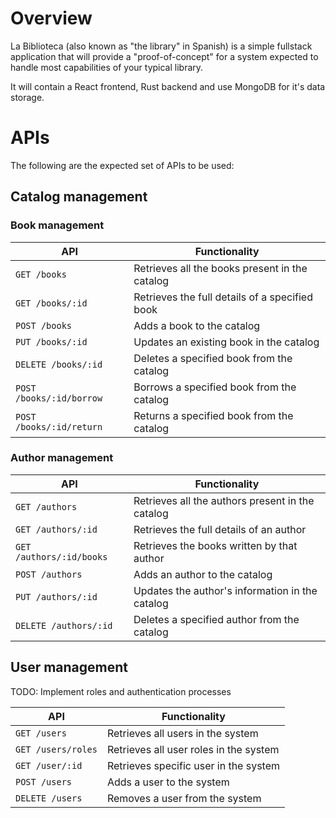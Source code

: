# Overview

La Biblioteca (also known as "the library" in Spanish) is a simple fullstack application that will provide a "proof-of-concept" for a system expected to handle most capabilities of your typical library.

It will contain a React frontend, Rust backend and use MongoDB for it's data storage.

# APIs

The following are the expected set of APIs to be used:

## Catalog management

### Book management

| API                      | Functionality                                  |
| ------------------------ | ---------------------------------------------- |
| `GET /books`             | Retrieves all the books present in the catalog |
| `GET /books/:id`         | Retrieves the full details of a specified book |
| `POST /books`            | Adds a book to the catalog                     |
| `PUT /books/:id`         | Updates an existing book in the catalog        |
| `DELETE /books/:id`      | Deletes a specified book from the catalog      |
| `POST /books/:id/borrow` | Borrows a specified book from the catalog      |
| `POST /books/:id/return` | Returns a specified book from the catalog      |

### Author management

| API                      | Functionality                                    |
| ------------------------ | ------------------------------------------------ |
| `GET /authors`           | Retrieves all the authors present in the catalog |
| `GET /authors/:id`       | Retrieves the full details of an author          |
| `GET /authors/:id/books` | Retrieves the books written by that author       |
| `POST /authors`          | Adds an author to the catalog                    |
| `PUT /authors/:id`       | Updates the author's information in the catalog  |
| `DELETE /authors/:id`    | Deletes a specified author from the catalog      |

## User management

TODO: Implement roles and authentication processes

| API                | Functionality                          |
| ------------------ | -------------------------------------- |
| `GET /users`       | Retrieves all users in the system      |
| `GET /users/roles` | Retrieves all user roles in the system |
| `GET /user/:id`    | Retrieves specific user in the system  |
| `POST /users`      | Adds a user to the system              |
| `DELETE /users`    | Removes a user from the system         |
